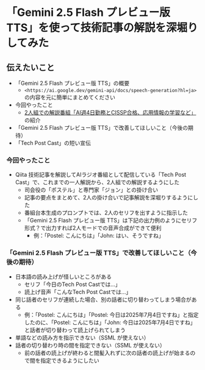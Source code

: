 # 「Gemini 2.5 Flash プレビュー版 TTS」を使って技術記事の解説を深堀りしてみた

## 伝えたいこと

- 「Gemini 2.5 Flash プレビュー版 TTS」の概要
    - `<https://ai.google.dev/gemini-api/docs/speech-generation?hl=ja>` の内容を元に簡単にまとめてください
- 今回やったこと
    - [2人組での解説番組「AI週4日勤務とCISSP合格、応用情報の学習など」](https://techpostcast.com/headline-topic-programs/cmcnxhy5a0000s60oovpuw7od) の紹介
- 「Gemini 2.5 Flash プレビュー版 TTS」で改善してほしいこと（今後の期待）
- 「Tech Post Cast」の短い宣伝

### 今回やったこと

- Qiita 技術記事を解説してAIラジオ番組として配信している「Tech Post Cast」で、これまでの一人解説から、2人組での解説するようにした
    - 司会役の「ポステル」と専門家「ジョン」との掛け合い
    - 記事の要点をまとめて、2人の掛け合いで記事解説を深堀りするようにした
    - 番組台本生成のプロンプトでは、2人のセリフを出すように指示した
    - 「Gemini 2.5 Flash プレビュー版 TTS」は下記の出力例のようにセリフ形式？で出力すれば2人モードでの音声合成ができて便利
        - 例：「Postel: こんにちは」「John: はい、そうですね」

### 「Gemini 2.5 Flash プレビュー版 TTS」で改善してほしいこと（今後の期待）

- 日本語の読み上げが怪しいところがある
    - セリフ「今日のTech Post Castでは…」
    - 読上げ音声「こんなTech Post Castでは…」
- 同じ話者のセリフが連続した場合、別の話者に切り替わってしまう場合がある
    - 例：「Postel: こんにちは」「Postel: 今日は2025年7月4日ですね」と指定したのに、「Postel: こんにちは」「John: 今日は2025年7月4日ですね」と話者が切り替わって読上げられてしまう
- 単語などの読み方を指示できない（SSML が使えない）
- 話者の切り替わり時の間を指定できない（SSML が使えない）
    - 前の話者の読上げが終わると間髪入れずに次の話者の読上げが始まるので間を指定できるようにしたい
